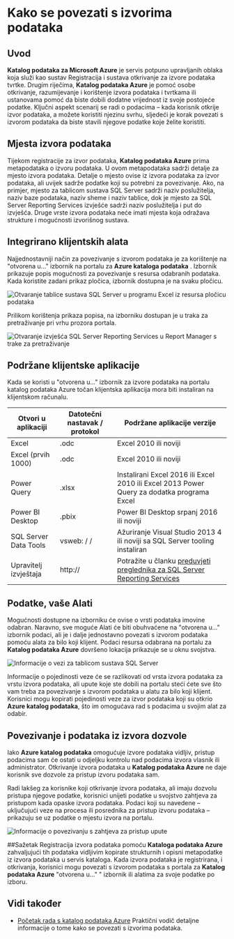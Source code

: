 <properties
   pageTitle="Kako se povezati s izvorima podataka | Microsoft Azure"
   description="Upute u članku se isticanje kako se povezati s izvorima podataka otkrio pomoću kataloga podataka Azure."
   services="data-catalog"
   documentationCenter=""
   authors="steelanddata"
   manager="NA"
   editor=""
   tags=""/>
<tags
   ms.service="data-catalog"
   ms.devlang="NA"
   ms.topic="article"
   ms.tgt_pltfrm="NA"
   ms.workload="data-catalog"
   ms.date="09/15/2016"
   ms.author="maroche"/>


# <a name="how-to-connect-to-data-sources"></a>Kako se povezati s izvorima podataka

## <a name="introduction"></a>Uvod
**Katalog podataka za Microsoft Azure** je servis potpuno upravljanih oblaka koja služi kao sustav Registracija i sustava otkrivanje za izvore podataka tvrtke. Drugim riječima, **Katalog podataka Azure** je pomoć osobe otkrivanje, razumijevanje i korištenje izvora podataka i tvrtkama ili ustanovama pomoć da biste dobili dodatne vrijednost iz svoje postojeće podatke. Ključni aspekt scenarij se radi o podacima – kada korisnik otkrije izvor podataka, a možete koristiti njezinu svrhu, sljedeći je korak povezati s izvorom podataka da biste stavili njegove podatke koje želite koristiti.

## <a name="data-source-locations"></a>Mjesta izvora podataka
Tijekom registracije za izvor podataka, **Katalog podataka Azure** prima metapodataka o izvoru podataka. U ovom metapodataka sadrži detalje za mjesto izvora podataka. Detalje o mjesto ovise iz izvora podataka za izvor podataka, ali uvijek sadrže podatke koji su potrebni za povezivanje. Ako, na primjer, mjesto za tablicom sustava SQL Server sadrži naziv poslužitelja, naziv baze podataka, naziv sheme i naziv tablice, dok je mjesto za SQL Server Reporting Services izvješće sadrži naziv poslužitelja i put do izvješća. Druge vrste izvora podataka neće imati mjesta koja odražava strukture i mogućnosti izvorišnog sustava.

## <a name="integrated-client-tools"></a>Integrirano klijentskih alata
Najjednostavniji način za povezivanje s izvorom podataka je za korištenje na "otvorena u..." izbornik na portalu za **Azure kataloga podataka** . Izbornik prikazuje popis mogućnosti za povezivanje s resursa odabranih podataka.
Kada koristite zadani prikaz pločica, izbornik dostupna je na svaku pločicu.

 ![Otvaranje tablice sustava SQL Server u programu Excel iz resursa pločicu podataka](./media/data-catalog-how-to-connect/data-catalog-how-to-connect1.png)

Prilikom korištenja prikaza popisa, na izborniku dostupan je u traka za pretraživanje pri vrhu prozora portala.

 ![Otvaranje izvješća SQL Server Reporting Services u Report Manager s trake za pretraživanje](./media/data-catalog-how-to-connect/data-catalog-how-to-connect2.png)

## <a name="supported-client-applications"></a>Podržane klijentske aplikacije
Kada se koristi u "otvorena u..." izbornik za izvore podataka na portalu katalog podataka Azure točan klijentska aplikacija mora biti instaliran na klijentskom računalu.

| Otvori u aplikaciji | Datotečni nastavak / protokol | Podržane aplikacije verzije |
| --- | --- | --- |
| Excel | .odc | Excel 2010 ili noviji |
| Excel (prvih 1000) | .odc | Excel 2010 ili noviji |
| Power Query | .xlsx | Instalirani Excel 2016 ili Excel 2010 ili Excel 2013 Power Query za dodatka programa Excel
| Power BI Desktop | .pbix | Power BI Desktop srpanj 2016 ili noviji |
| SQL Server Data Tools | vsweb: / / | Ažuriranje Visual Studio 2013 4 ili noviji sa SQL Server tooling instaliran |
| Upravitelj izvještaja | http:// | Potražite u članku [preduvjeti preglednika za SQL Server Reporting Services](https://technet.microsoft.com/en-us/library/ms156511.aspx) |

## <a name="your-data-your-tools"></a>Podatke, vaše Alati
Mogućnosti dostupne na izborniku će ovise o vrsti podataka imovine odabran. Naravno, sve moguće Alati će biti obuhvaćene na "otvorena u..." izbornik podaci, ali je i dalje jednostavno povezati s izvorom podataka pomoću alata za bilo koji klijent. Podaci resursa odabrana na portalu za **Katalog podataka Azure** dovršeno lokacija prikazuje se u oknu svojstva.

 ![Informacije o vezi za tablicom sustava SQL Server](./media/data-catalog-how-to-connect/data-catalog-how-to-connect3.png)

Informacije o pojedinosti veze će se razlikovati od vrsta izvora podataka za vrstu izvora podataka, ali upute koje ste dobili na portalu steći ćete sve što vam treba za povezivanje s izvorom podataka u alatu za bilo koji klijent. Korisnici mogu kopirati pojedinosti veze za izvor podataka koji su otkrio **Azure katalog podataka**, što im omogućava rad s podacima u svojim alat za odabir.

## <a name="connecting-and-data-source-permissions"></a>Povezivanje i podataka iz izvora dozvole
Iako **Azure katalog podataka** omogućuje izvore podataka vidljiv, pristup podacima sam će ostati u odjeljku kontrolu nad podacima izvora vlasnik ili administrator. Otkrivanje izvora podataka u **Katalog podataka Azure** ne daje korisnik sve dozvole za pristup izvoru podataka sam.

Radi lakšeg za korisnike koji otkrivanje izvora podataka, ali imaju dozvolu pristupa njegove podatke, korisnici unijeti podatke u svojstvo zahtjeva za pristupom kada opaske izvora podataka. Podaci koji su navedene – uključujući veze na procesa ili posrednika za pristup izvoru podataka – prikazuju se uz podatke o mjestu izvora na portalu.

 ![Informacije o povezivanju s zahtjeva za pristup upute](./media/data-catalog-how-to-connect/data-catalog-how-to-connect4.png)

##<a name="summary"></a>Sažetak
Registracija izvora podataka pomoću **Kataloga podataka Azure** zahvaljujući tih podataka vidljivim kopirate strukturnih i opisni metapodatke iz izvora podataka u servis kataloga. Kada izvora podataka je registrirana, i otkrivanja, korisnici mogu povezati s izvorom podataka s portala za **Katalog podataka Azure** "otvorena u..." " izbornik ili alatima za svoje podatke po izboru.

## <a name="see-also"></a>Vidi također
- [Početak rada s katalog podataka Azure](data-catalog-get-started.md) Praktični vodič detaljne informacije o tome kako se povezati s izvorima podataka.
